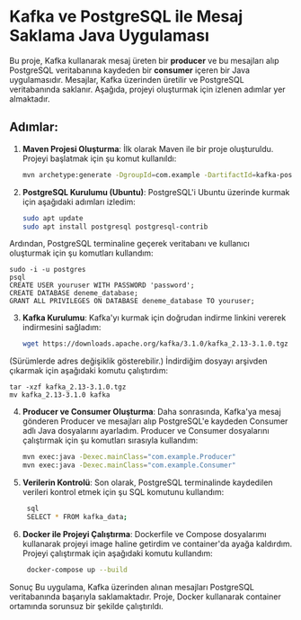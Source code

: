 # Kafka ve PostgreSQL ile Mesaj Saklama Java Uygulaması

Bu proje, Kafka kullanarak mesaj üreten bir **producer** ve bu mesajları alıp PostgreSQL veritabanına kaydeden bir **consumer** içeren bir Java uygulamasıdır. Mesajlar, Kafka üzerinden üretilir ve PostgreSQL veritabanında saklanır. Aşağıda, projeyi oluşturmak için izlenen adımlar yer almaktadır.

## Adımlar:

1. **Maven Projesi Oluşturma**:
   İlk olarak Maven ile bir proje oluşturuldu. Projeyi başlatmak için şu komut kullanıldı:
   ```bash
   mvn archetype:generate -DgroupId=com.example -DartifactId=kafka-postgres-example -DarchetypeArtifactId=maven-archetype-quickstart -DinteractiveMode=false
2. **PostgreSQL Kurulumu (Ubuntu)**:
   PostgreSQL'i Ubuntu üzerinde kurmak için aşağıdaki adımları izledim:
   ```bash
   sudo apt update
   sudo apt install postgresql postgresql-contrib
  Ardından, PostgreSQL terminaline geçerek veritabanı ve kullanıcı oluşturmak için şu komutları kullandım:
  
    sudo -i -u postgres
    psql
    CREATE USER youruser WITH PASSWORD 'password';
    CREATE DATABASE deneme_database;
    GRANT ALL PRIVILEGES ON DATABASE deneme_database TO youruser;
3. **Kafka Kurulumu**:
   Kafka'yı kurmak için doğrudan indirme linkini vererek indirmesini sağladım:
   ```bash
   wget https://downloads.apache.org/kafka/3.1.0/kafka_2.13-3.1.0.tgz
(Sürümlerde adres değişiklik gösterebilir.) İndirdiğim dosyayı arşivden çıkarmak için aşağıdaki komutu çalıştırdım:

    tar -xzf kafka_2.13-3.1.0.tgz
    mv kafka_2.13-3.1.0 kafka
4. **Producer ve Consumer Oluşturma**:
   Daha sonrasında, Kafka'ya mesaj gönderen Producer ve mesajları alıp PostgreSQL'e kaydeden Consumer adlı Java dosyalarını ayarladım. Producer ve Consumer dosyalarını çalıştırmak için şu komutları sırasıyla kullandım:
   ```bash
   mvn exec:java -Dexec.mainClass="com.example.Producer"
   mvn exec:java -Dexec.mainClass="com.example.Consumer"
5. **Verilerin Kontrolü**:
   Son olarak, PostgreSQL terminalinde kaydedilen verileri kontrol etmek için şu SQL komutunu kullandım:
   ```bash 
    sql
    SELECT * FROM kafka_data;
6. **Docker ile Projeyi Çalıştırma**:
   Dockerfile ve Compose dosyalarımı kullanarak projeyi image haline getirdim ve container'da ayağa kaldırdım. Projeyi çalıştırmak için aşağıdaki komutu kullandım:
   ```bash
    docker-compose up --build
Sonuç
Bu uygulama, Kafka üzerinden alınan mesajları PostgreSQL veritabanında başarıyla saklamaktadır. Proje, Docker kullanarak container ortamında sorunsuz bir şekilde çalıştırıldı.
